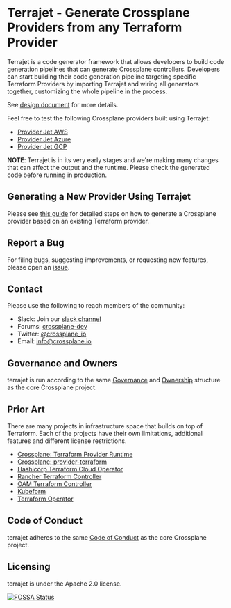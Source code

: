# Terrajet - Generate Crossplane Providers from any Terraform Provider

Terrajet is a code generator framework that allows developers to build code
generation pipelines that can generate Crossplane controllers. Developers can
start building their code generation pipeline targeting specific Terraform Providers
by importing Terrajet and wiring all generators together, customizing the whole
pipeline in the process.

See [design document][design-doc] for more details.

Feel free to test the following Crossplane providers built using Terrajet:

* [Provider Jet AWS](https://github.com/crossplane-contrib/provider-jet-aws/releases)
* [Provider Jet Azure](https://github.com/crossplane-contrib/provider-jet-azure/releases)
* [Provider Jet GCP](https://github.com/crossplane-contrib/provider-jet-gcp/releases)

**NOTE**: Terrajet is in its very early stages and we're making many changes that
can affect the output and the runtime. Please check the generated code before
running in production.

## Generating a New Provider Using Terrajet

Please see [this guide](docs/generating-a-provider.md) for detailed steps on how
to generate a Crossplane provider based on an existing Terraform provider.

## Report a Bug

For filing bugs, suggesting improvements, or requesting new features, please
open an [issue](https://github.com/crossplane/terrajet/issues).

## Contact

Please use the following to reach members of the community:

* Slack: Join our [slack channel](https://slack.crossplane.io)
* Forums:
  [crossplane-dev](https://groups.google.com/forum/#!forum/crossplane-dev)
* Twitter: [@crossplane_io](https://twitter.com/crossplane_io)
* Email: [info@crossplane.io](mailto:info@crossplane.io)

## Governance and Owners

terrajet is run according to the same
[Governance](https://github.com/crossplane/crossplane/blob/master/GOVERNANCE.md)
and [Ownership](https://github.com/crossplane/crossplane/blob/master/OWNERS.md)
structure as the core Crossplane project.

## Prior Art

There are many projects in infrastructure space that builds on top of Terraform.
Each of the projects have their own limitations, additional features and different
license restrictions.

* [Crossplane: Terraform Provider Runtime](https://github.com/crossplane/crossplane/blob/e2d7278/design/design-doc-terraform-provider-runtime.md)
* [Crossplane: provider-terraform](https://github.com/crossplane-contrib/provider-terraform)
* [Hashicorp Terraform Cloud Operator](https://github.com/hashicorp/terraform-k8s)
* [Rancher Terraform Controller](https://github.com/rancher/terraform-controller)
* [OAM Terraform Controller](https://github.com/oam-dev/terraform-controller)
* [Kubeform](https://github.com/kubeform/kubeform)
* [Terraform Operator](https://github.com/isaaguilar/terraform-operator)

## Code of Conduct

terrajet adheres to the same [Code of
Conduct](https://github.com/crossplane/crossplane/blob/master/CODE_OF_CONDUCT.md)
as the core Crossplane project.

## Licensing

terrajet is under the Apache 2.0 license.

[![FOSSA Status](https://app.fossa.io/api/projects/git%2Bgithub.com%2Fcrossplane%2Fterrajet.svg?type=large)](https://app.fossa.io/projects/git%2Bgithub.com%2Fcrossplane%2Fterrajet?ref=badge_large)

[design-doc]: https://github.com/crossplane/crossplane/blob/master/design/design-doc-terrajet.md
[provider-template]: https://github.com/crossplane/provider-template